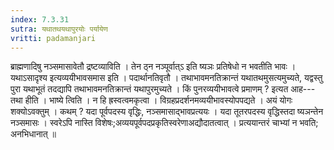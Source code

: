 ```yaml
---
index: 7.3.31
sutra: यथातथयथापुरयोः पर्यायेण
vritti: padamanjari
---
```


 ब्राह्मणादिषु नञ्समासावेतौ द्रष्टव्याविति । तेन ठ्न नञ्पूर्वात्ऽ इति ष्यञः प्रतिषेधो न भवतीति भावः । यथाऽसादृश्य इत्यव्ययीभावसमास इति । पदार्थानतिवृतौ । तथाभावमनतिक्रान्तं यथातथमुसत्यमुच्यते, यद्वस्तु पुरा यथाभूतं तदद्यापि तथाभावमनतिक्रान्तं यथापुरमुच्यते । किं पुनरव्ययीभावत्वे प्रमाणम् ? इत्यत आह---तथा हीति । भाष्ये त्विति । न हि ह्रस्वत्वमकृत्वा । विग्रहप्रदर्शनमव्ययीभावस्योपपद्यते । अयं योगः शक्योऽवक्तुम् । कथम् ? यदा पूर्वपदस्य वृद्धिः, नञ्समासाद्भावप्रत्ययः । यदा तूतरपदस्य वृद्धिस्तदा ष्यञन्तेन नञ्समासः । स्वरेऽपि नास्ति विशेषः;अव्ययपूर्वपदप्रकृतिस्वरेणाअद्यौदातत्वात् । प्रत्ययान्तरं चाभ्यां न भवति; अनभिधानात् ॥